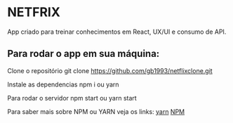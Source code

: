 # NETFRIX

App criado para treinar conhecimentos em React, UX/UI e consumo de API.

## Para rodar o app em sua máquina:

Clone o repositório
    git clone https://github.com/gb1993/netflixclone.git
    
Instale as dependencias
    npm i ou yarn
    
Para rodar o servidor
    npm start ou yarn start

Para saber mais sobre NPM ou YARN veja os links:
    <a href="https://yarnpkg.com/">yarn</a>
    <a href="https://docs.npmjs.com/">NPM</a>
    
